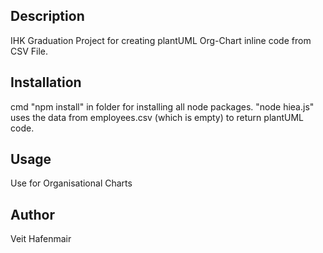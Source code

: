

## Description
IHK Graduation Project for creating plantUML Org-Chart inline code from CSV File. 

## Installation
cmd "npm install" in folder for installing all node packages. "node hiea.js" uses the data from employees.csv (which is empty) to return plantUML code.

## Usage
Use for Organisational Charts

## Author
Veit Hafenmair
